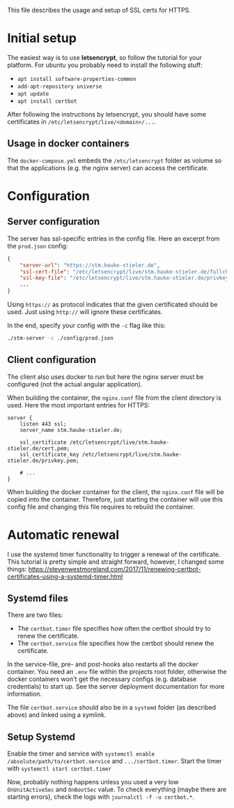 This file describes the usage and setup of SSL certs for HTTPS.

# Initial setup

The easiest way is to use **letsencrypt**, so follow the tutorial for your platform.
For ubuntu you probably need to install the following stuff:

* `apt install software-properties-common`
* `add-apt-repository universe`
* `apt update`
* `apt install certbot`

After following the instructions by letsencrypt, you should have some certificates in `/etc/letsencrypt/live/<domain>/...`.

## Usage in docker containers

The `docker-compose.yml` embeds the `/etc/letsencrypt` folder as volume so that the applications (e.g. the nginx server) can access the certificate.

# Configuration

## Server configuration

The server has ssl-specific entries in the config file.
Here an excerpt from the `prod.json` config:

```json
{
	"server-url": "https://stm.hauke-stieler.de",
	"ssl-cert-file": "/etc/letsencrypt/live/stm.hauke-stieler.de/fullchain.pem",
	"ssl-key-file": "/etc/letsencrypt/live/stm.hauke-stieler.de/privkey.pem",
	...
}
```

Using `https://` as protocol indicates that the given certificated should be used.
Just using `http://` will ignore these certificates.

In the end, specify your config with the `-c` flag like this:
```bash
./stm-server -c ./config/prod.json
```

## Client configuration

The client also uses docker to run but here the nginx server must be configured (not the actual angular application).

When building the container, the `nginx.conf` file from the client directory is used.
Here the most important entries for HTTPS:

```
server {
	listen 443 ssl;
	server_name stm.hauke-stieler.de;

	ssl_certificate /etc/letsencrypt/live/stm.hauke-stieler.de/cert.pem;
	ssl_certificate_key /etc/letsencrypt/live/stm.hauke-stieler.de/privkey.pem;

	# ...
}
```

When building the docker container for the client, the `nginx.conf` file will be copied into the container.
Therefore, just starting the container will use this config file and changing this file requires to rebuild the container.

# Automatic renewal

I use the systemd timer functionality to trigger a renewal of the certificate.
This tutorial is pretty simple and straight forward, however, I changed some things: https://stevenwestmoreland.com/2017/11/renewing-certbot-certificates-using-a-systemd-timer.html

## Systemd files

There are two files:

* The `certbot.timer` file specifies how often the certbot should try to renew the certificate.
* The `certbot.service` file specifies how the certbot should renew the certificate.

In the service-file, pre- and post-hooks also restarts all the docker container.
You need an `.env` file within the projects root folder, otherwise the docker containers won't get the necessary configs (e.g. database credentials) to start up.
See the server deployment documentation for more information.

The file `certbot.service` should also be in a `systemd` folder (as described above) and linked using a symlink.

## Setup Systemd

Enable the timer and service with `systemctl enable /absolute/path/to/certbot.service` and `.../certbot.timer`.
Start the timer with `systemctl start certbot.timer`

Now, probably nothing happens unless you used a very low `OnUnitActiveSec` and `OnBootSec` value.
To check everything (maybe there are starting errors), check the logs with `journalctl -f -u certbot.*`.